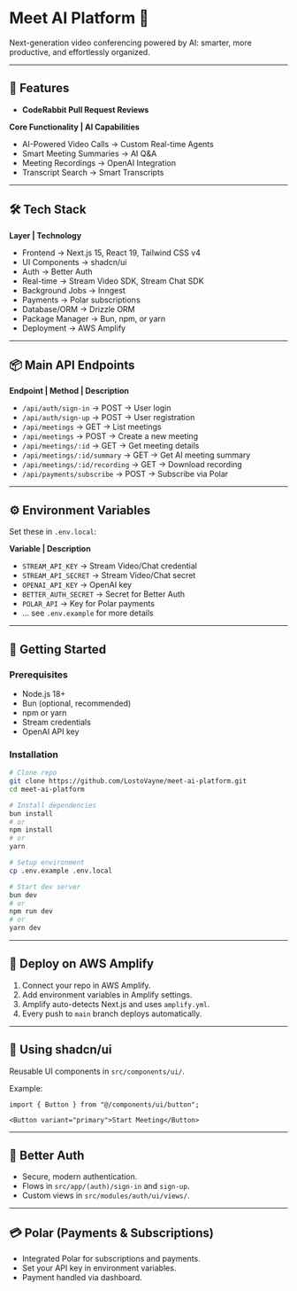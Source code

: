 
# Meet AI Platform 🚀

Next-generation video conferencing powered by AI: smarter, more productive, and effortlessly organized.

---

## 🌟 Features

* **CodeRabbit Pull Request Reviews**

**Core Functionality | AI Capabilities**

* AI-Powered Video Calls → Custom Real-time Agents
* Smart Meeting Summaries → AI Q\&A
* Meeting Recordings → OpenAI Integration
* Transcript Search → Smart Transcripts

---

## 🛠️ Tech Stack

**Layer | Technology**

* Frontend → Next.js 15, React 19, Tailwind CSS v4
* UI Components → shadcn/ui
* Auth → Better Auth
* Real-time → Stream Video SDK, Stream Chat SDK
* Background Jobs → Inngest
* Payments → Polar subscriptions
* Database/ORM → Drizzle ORM
* Package Manager → Bun, npm, or yarn
* Deployment → AWS Amplify

---

## 📦 Main API Endpoints

**Endpoint | Method | Description**

* `/api/auth/sign-in` → POST → User login
* `/api/auth/sign-up` → POST → User registration
* `/api/meetings` → GET → List meetings
* `/api/meetings` → POST → Create a new meeting
* `/api/meetings/:id` → GET → Get meeting details
* `/api/meetings/:id/summary` → GET → Get AI meeting summary
* `/api/meetings/:id/recording` → GET → Download recording
* `/api/payments/subscribe` → POST → Subscribe via Polar

---

## ⚙️ Environment Variables

Set these in `.env.local`:

**Variable | Description**

* `STREAM_API_KEY` → Stream Video/Chat credential
* `STREAM_API_SECRET` → Stream Video/Chat secret
* `OPENAI_API_KEY` → OpenAI key
* `BETTER_AUTH_SECRET` → Secret for Better Auth
* `POLAR_API` → Key for Polar payments
* … see `.env.example` for more details

---

## 🚀 Getting Started

### Prerequisites

* Node.js 18+
* Bun (optional, recommended)
* npm or yarn
* Stream credentials
* OpenAI API key

### Installation

```bash
# Clone repo
git clone https://github.com/LostoVayne/meet-ai-platform.git
cd meet-ai-platform

# Install dependencies
bun install
# or
npm install
# or
yarn

# Setup environment
cp .env.example .env.local

# Start dev server
bun dev
# or
npm run dev
# or
yarn dev
```

---

## 🚀 Deploy on AWS Amplify

1. Connect your repo in AWS Amplify.
2. Add environment variables in Amplify settings.
3. Amplify auto-detects Next.js and uses `amplify.yml`.
4. Every push to `main` branch deploys automatically.

---

## 🧩 Using shadcn/ui

Reusable UI components in `src/components/ui/`.

Example:

```tsx
import { Button } from "@/components/ui/button";

<Button variant="primary">Start Meeting</Button>
```

---

## 🔑 Better Auth

* Secure, modern authentication.
* Flows in `src/app/(auth)/sign-in` and `sign-up`.
* Custom views in `src/modules/auth/ui/views/`.

---

## 💳 Polar (Payments & Subscriptions)

* Integrated Polar for subscriptions and payments.
* Set your API key in environment variables.
* Payment handled via dashboard.

